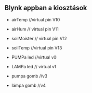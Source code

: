 ## Blynk appban a kiosztások
* airTemp //virtual pin V10
* airHum  // virtual pin V11
* soilMoister // virtual pin V12
* soilTemp //virtual pin V13

* PUMPa led //virtual v0
* LAMPa led // virtual v1

* pumpa gomb //v3
* lámpa gomb //v4